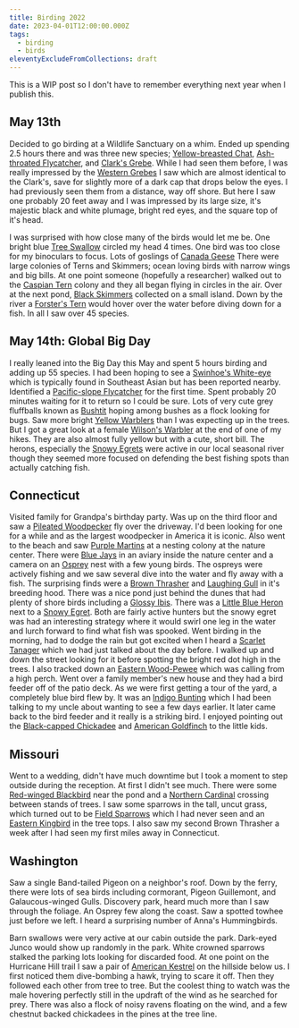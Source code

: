 ```yaml
---
title: Birding 2022
date: 2023-04-01T12:00:00.000Z
tags:
  - birding
  - birds
eleventyExcludeFromCollections: draft
---
```

This is a WIP post so I don't have to remember everything next year when I publish this.

## May 13th
Decided to go birding at a Wildlife Sanctuary on a whim. Ended up spending 2.5 hours there and was three new species; [Yellow-breasted Chat](https://ebird.org/species/yebcha), [Ash-throated Flycatcher](https://ebird.org/species/astfly/), and [Clark's Grebe](https://ebird.org/species/clagre/). While I had seen them before, I was really impressed by the [Western Grebes](https://ebird.org/species/wesgre/) I saw which are almost identical to the Clark's, save for slightly more of a dark cap that drops below the eyes. I had previously seen them from a distance, way off shore. But here I saw one probably 20 feet away and I was impressed by its large size, it's majestic black and white plumage, bright red eyes, and the square top of it's head.

I was surprised with how close many of the birds would let me be. One bright blue [Tree Swallow](https://ebird.org/species/treswa/) circled my head 4 times. One bird was too close for my binoculars to focus. Lots of goslings of [Canada Geese](https://ebird.org/species/cangoo)
There were large colonies of Terns and Skimmers; ocean loving birds with narrow wings and big bills. At one point someone (hopefully a researcher) walked out to the [Caspian Tern](https://ebird.org/species/caster1) colony and they all began flying in circles in the air. Over at the next pond, [Black Skimmers](https://ebird.org/species/blkski) collected on a small island. Down by the river a [Forster's Tern](https://ebird.org/species/forter) would hover over the water before diving down for a fish.
In all I saw over 45 species.

## May 14th: Global Big Day
I really leaned into the Big Day this May and spent 5 hours birding and adding up 55 species. I had been hoping to see a [Swinhoe's White-eye](https://ebird.org/species/swiwhe1/) which is typically found in Southeast Asian but has been reported nearby. Identified a [Pacific-slope Flycatcher](https://ebird.org/species/pasfly) for the first time. Spent probably 20 minutes waiting for it to return so I could be sure. Lots of very cute grey fluffballs known as [Bushtit](https://ebird.org/species/bushti) hoping among bushes as a flock looking for bugs. Saw more bright [Yellow Warblers](https://ebird.org/species/yelwar) than I was expecting up in the trees. But I got a great look at a female [Wilson's Warbler](https://ebird.org/species/wlswar) at the end of one of my hikes. They are also almost fully yellow but with a cute, short bill. The herons, especially the [Snowy Egrets](https://ebird.org/species/snoegr) were active in our local seasonal river though they seemed more focused on defending the best fishing spots than actually catching fish.

## Connecticut
Visited family for Grandpa's birthday party. Was up on the third floor and saw a [Pileated Woodpecker](https://ebird.org/species/pilwoo) fly over the driveway. I'd been looking for one for a while and as the largest woodpecker in America it is iconic.
Also went to the beach and saw [Purple Martins](https://ebird.org/species/purmar/) at a nesting colony at the nature center. There were [Blue Jays](https://ebird.org/species/blujay/) in an aviary inside the nature center and a camera on an [Osprey](https://ebird.org/species/osprey/) nest with a few young birds. The ospreys were actively fishing and we saw several dive into the water and fly away with a fish. The surprising finds were a [Brown Thrasher](https://ebird.org/species/brnthr/) and [Laughing Gull](https://ebird.org/species/laugul/) in it's breeding hood. There was a nice pond just behind the dunes that had plenty of shore birds including a [Glossy Ibis](https://ebird.org/species/gloibi/). There was a [Little Blue Heron](https://ebird.org/species/libher/) next to a [Snowy Egret](https://ebird.org/species/snoegr/). Both are fairly active hunters but the snowy egret was had an interesting strategy where it would swirl one leg in the water and lurch forward to find what fish was spooked.
Went birding in the morning, had to dodge the rain but got excited when I heard a [Scarlet Tanager](https://ebird.org/species/scatan) which we had just talked about the day before. I walked up and down the street looking for it before spotting the bright red dot high in the trees. I also tracked down an [Eastern Wood-Pewee](https://ebird.org/species/eawpew/) which was calling from a high perch.
Went over a family member's new house and they had a bird feeder off of the patio deck. As we were first getting a tour of the yard, a completely blue bird flew by. It was an [Indigo Bunting](https://ebird.org/species/indbun) which I had been talking to my uncle about wanting to see a few days earlier. It later came back to the bird feeder and it really is a striking bird. I enjoyed pointing out the [Black-capped Chickadee](https://ebird.org/species/bkcchi) and [American Goldfinch](https://ebird.org/species/amegfi) to the little kids.

## Missouri

Went to a wedding, didn't have much downtime but I took a moment to step outside during the reception. At first I didn't see much. There were some [Red-winged Blackbird](https://ebird.org/species/rewbla/) near the pond and a [Northern Cardinal](https://ebird.org/species/norcar/) crossing between stands of trees. I saw some sparrows in the tall, uncut grass, which turned out to be [Field Sparrows](https://ebird.org/species/fiespa/) which I had never seen and an [Eastern Kingbird](https://ebird.org/species/easkin/) in the tree tops. I also saw my second Brown Thrasher a week after I had seen my first miles away in Connecticut.

## Washington

Saw a single Band-tailed Pigeon on a neighbor's roof. Down by the ferry, there were lots of sea birds including cormorant, Pigeon Guillemont, and Galaucous-winged Gulls.
Discovery park, heard much more than I saw through the foliage. An Osprey few along the coast. Saw a spotted towhee just before we left. I heard a surprising number of Anna's Hummingbirds.

Barn swallows were very active at our cabin outside the park. Dark-eyed Junco would show up randomly in the park. White crowned sparrows stalked the parking lots looking for discarded food.
At one point on the Hurricane Hill trail I saw a pair of [American Kestrel](https://ebird.org/species/amekes) on the hillside below us. I first noticed them dive-bombing a hawk, trying to scare it off. Then they followed each other from tree to tree. But the coolest thing to watch was the male hovering perfectly still in the updraft of the wind as he searched for prey. There was also a flock of noisy ravens floating on the wind, and a few chestnut backed chickadees in the pines at the tree line.
